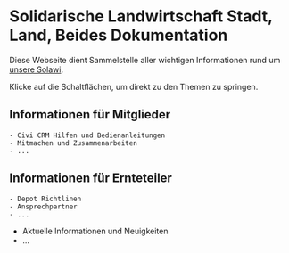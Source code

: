 # Solidarische Landwirtschaft Stadt, Land, Beides Dokumentation

Diese Webseite dient Sammelstelle aller wichtigen Informationen rund um [unsere Solawi](https://stadt-land-beides.de/).  

Klicke auf die Schaltflächen, um direkt zu den Themen zu springen.  

## Informationen für Mitglieder

    - Civi CRM Hilfen und Bedienanleitungen
    - Mitmachen und Zusammenarbeiten
    - ...
## Informationen für Ernteteiler

    - Depot Richtlinen
    - Ansprechpartner
    - ...
- Aktuelle Informationen und Neuigkeiten
- ...
